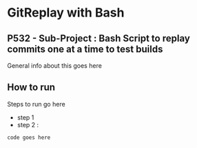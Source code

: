 GitReplay with Bash
===================
P532 - Sub-Project : Bash Script to replay commits one at a time to test builds
----------

General info about this goes here
 
How to run
-------------
Steps to run go here

- step 1
- step 2 : 

```
code goes here
```

